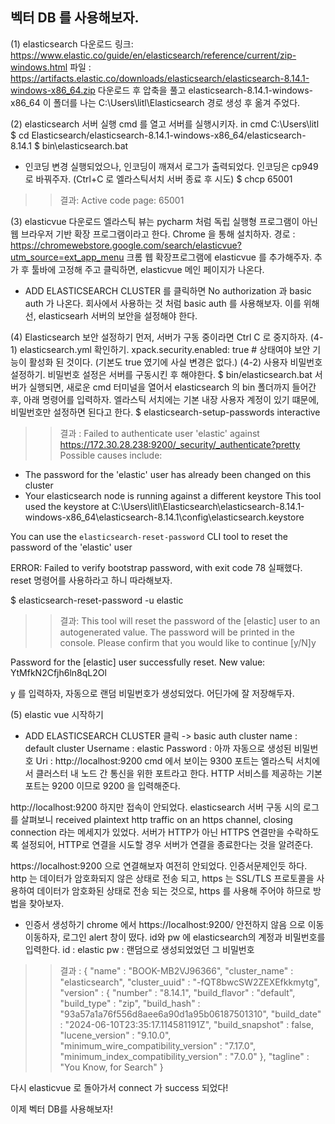 ## 벡터 DB 를 사용해보자.

(1) elasticsearch 다운로드
링크:  https://www.elastic.co/guide/en/elasticsearch/reference/current/zip-windows.html
파일 : https://artifacts.elastic.co/downloads/elasticsearch/elasticsearch-8.14.1-windows-x86_64.zip 
다운로드 후 압축을 풀고 elasticsearch-8.14.1-windows-x86_64 이 폴더를 
나는 C:\Users\litl\Elasticsearch 경로 생성 후 옮겨 주었다.

(2) elasticsearch 서버 실행
cmd 를 열고 서버를 실행시키자.
in cmd
C:\Users\litl
$ cd Elasticsearch/elasticsearch-8.14.1-windows-x86_64/elasticsearch-8.14.1
$ bin\elasticsearch.bat

+ 인코딩 변경
실행되었으나, 인코딩이 깨져서 로그가 출력되었다.
인코딩은 cp949 로 바꿔주자. (Ctrl+C 로 엘라스틱서치 서버 종료 후 시도)
$ chcp 65001
>> 결과: Active code page: 65001
>

(3) elasticvue 다운로드
엘라스틱 뷰는 pycharm 처럼 독립 실행형 프로그램이 아닌 웹 브라우저 기반 확장 프로그램이라고 한다.
Chrome 을 통해 설치하자.
경로 : https://chromewebstore.google.com/search/elasticvue?utm_source=ext_app_menu
크롬 웹 확장프로그램에 elasticvue 를 추가해주자.
추가 후 툴바에 고정해 주고 클릭하면, elasticvue 메인 페이지가 나온다.

+ ADD ELASTICSEARCH CLUSTER 를 클릭하면 No authorization 과 basic auth 가 나온다.
회사에서 사용하는 것 처럼 basic auth 를 사용해보자.
이를 위해선, elasticsearh 서버의 보안을 설정해야 한다.

(4) Elasticsearch 보안 설정하기
먼저, 서버가 구동 중이라면 Ctrl C 로 중지하자.
(4-1) elasticsearch.yml 확인하기.
xpack.security.enabled: true # 상태여야 보안 기능이 활성화 된 것이다. (기본도 true 였기에 사실 변경은 없다.)
(4-2) 사용자 비밀번호 설정하기.
비밀번호 설정은 서버를 구동시킨 후 해야한다. 
$ bin/elasticsearch.bat
서버가 실행되면, 새로운 cmd 터미널을 열어서 elasticsearch 의 bin 폴더까지 들어간 후, 아래 명령어를 입력하자.
엘라스틱 서치에는 기본 내장 사용자 계정이 있기 떄문에, 비밀번호만 설정하면 된다고 한다.
$ elasticsearch-setup-passwords interactive
>> 결과 :
> Failed to authenticate user 'elastic' against https://172.30.28.238:9200/_security/_authenticate?pretty
Possible causes include:
 * The password for the 'elastic' user has already been changed on this cluster
 * Your elasticsearch node is running against a different keystore
   This tool used the keystore at C:\Users\litl\Elasticsearch\elasticsearch-8.14.1-windows-x86_64\elasticsearch-8.14.1\config\elasticsearch.keystore

You can use the `elasticsearch-reset-password` CLI tool to reset the password of the 'elastic' user


ERROR: Failed to verify bootstrap password, with exit code 78
실패했다. reset 명령어를 사용하라고 하니 따라해보자.

$ elasticsearch-reset-password -u elastic
>> 결과:
This tool will reset the password of the [elastic] user to an autogenerated value.
The password will be printed in the console.
Please confirm that you would like to continue [y/N]y

Password for the [elastic] user successfully reset.
New value: YtMfkN2Cfjh6ln8qL2Ol

y 를 입력하자, 자동으로 랜덤 비밀번호가 생성되었다. 어딘가에 잘 저장해두자. 

(5)  elastic vue 시작하기
+ ADD ELASTICSEARCH CLUSTER 클릭 -> basic auth
cluster name : default cluster
Username : elastic
Password : 아까 자동으로 생성된 비밀번호
Uri : http://localhost:9200
cmd 에서 보이는 9300 포트는 엘라스틱 서치에서 클러스터 내 노드 간 통신을 위한 포트라고 한다.
HTTP 서비스를 제공하는 기본 포트는 9200 이므로 9200 을 입력해준다.

http://localhost:9200
하지만 접속이 안되었다.
elasticsearch 서버 구동 시의 로그를 살펴보니
received plaintext http traffic on an https channel, closing connection 라는 메세지가 있었다.
서버가 HTTP가 아닌 HTTPS 연결만을 수락하도록 설정되어, 
HTTP로 연결을 시도할 경우 서버가 연결을 종료한다는 것을 알려준다.

https://localhost:9200 으로 연결해보자
여전히 안되었다. 인증서문제인듯 하다.
http 는 데이터가 암호화되지 않은 상태로 전송 되고,
https 는 SSL/TLS 프로토콜을 사용하여 데이터가 암호화된 상태로 전송 되는 것으로,
https 를 사용해 주어야 하므로 방법을 찾아보자.

+ 인증서 생성하기
chrome 에서 https://localhost:9200/ 안전하지 않음 으로 이동
이동하자, 로그인 alert 창이 떴다. id와 pw 에 elasticsearch의 계정과 비밀번호를 입력한다.
id : elastic
pw : 랜덤으로 생성되었었던 그 비밀번호

>> 결과 : 
{
  "name" : "BOOK-MB2VJ96366",
  "cluster_name" : "elasticsearch",
  "cluster_uuid" : "-fQT8bwcSW2ZEXEfkkmytg",
  "version" : {
    "number" : "8.14.1",
    "build_flavor" : "default",
    "build_type" : "zip",
    "build_hash" : "93a57a1a76f556d8aee6a90d1a95b06187501310",
    "build_date" : "2024-06-10T23:35:17.114581191Z",
    "build_snapshot" : false,
    "lucene_version" : "9.10.0",
    "minimum_wire_compatibility_version" : "7.17.0",
    "minimum_index_compatibility_version" : "7.0.0"
  },
  "tagline" : "You Know, for Search"
}

다시 elasticvue 로 돌아가서 connect 가 success 되었다!

이제 벡터 DB를 사용해보자!